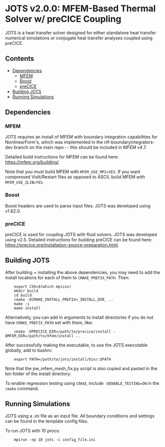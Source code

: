 # JOTS v2.0.0: MFEM-Based Thermal Solver w/ preCICE Coupling
JOTS is a heat transfer solver designed for either standalone heat transfer numerical simulations or conjugate heat transfer analyses coupled using preCICE.

## Contents
<!-- toc orderedList:0 -->

- [Dependencies](#dependencies)
    - [MFEM](#MFEM)
    - [Boost](#Boost)
    - [preCICE](#preCICE)
- [Building JOTS](#building-jots)
- [Running Simulations](#running-simulations)

<!-- tocstop -->

## Dependencies

### MFEM
JOTS requires an install of MFEM with boundary integration capabilities for NonlinearForm's, which was implemented in the nlf-boundaryintegrators-dev branch on the main repo -- this should be included in MFEM v4.7.

Detailed build instructions for MFEM can be found here: https://mfem.org/building/.

Note that you *must* build MFEM with `MFEM_USE_MPI=YES`. If you want compressed VisIt/Restart files as opposed to ASCII, build MFEM with `MFEM_USE_ZLIB=YES`.

### Boost
Boost headers are used to parse input files. JOTS was developed using v1.82.0.

### preCICE
preCICE is used for coupling JOTS with fluid solvers. JOTS was developed using v2.5. Detailed instructions for building preCICE can be found here: https://precice.org/installation-source-preparation.html.

## Building JOTS

After building + installing the above dependencies, you may need to add the install locations for each of them to `CMAKE_PREFIX_PATH`. Then:

        export CXX=$(which mpicxx)
        mkdir build
        cd build
        cmake -DCMAKE_INSTALL_PREFIX=_INSTALL_DIR_ ..
        make -j
        make install

Alternatively, you can add in arguments to install directories if you do not have `CMAKE_PREFIX_PATH` set with them, like:

        cmake -DPRECICE_DIR=/path/to/precice/install -DMFEM_DIR=/path/to/mfem/install ..

After successfully making the executable, to use the JOTS executable globally, add to bashrc:

        export PATH=/path/to/jots/install/bin/:$PATH

Note that the pw_mfem_mesh_fix.py script is also copied and pasted in the bin folder of the install directory.

To enable regression testing using ctest, include `-DENABLE_TESTING=ON` in the `cmake` command.

## Running Simulations

JOTS using a .ini file as an input file. All boundary conditions and settings can be found in the template config files.

To run JOTS with 10 procs:

        mpirun -np 10 jots -i config_file.ini